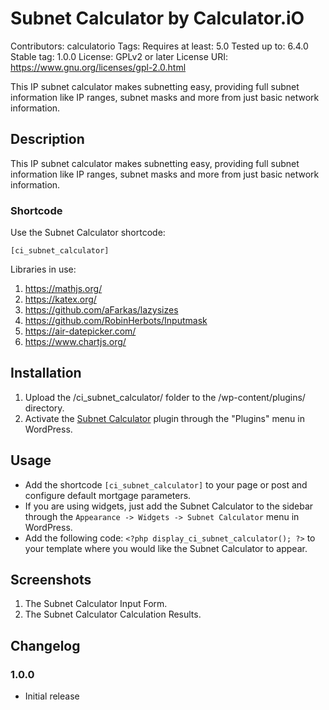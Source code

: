 # Subnet Calculator by Calculator.iO
Contributors: calculatorio
Tags: 
Requires at least: 5.0
Tested up to: 6.4.0
Stable tag: 1.0.0
License: GPLv2 or later
License URI: https://www.gnu.org/licenses/gpl-2.0.html

This IP subnet calculator makes subnetting easy, providing full subnet information like IP ranges, subnet masks and more from just basic network information.

## Description

This IP subnet calculator makes subnetting easy, providing full subnet information like IP ranges, subnet masks and more from just basic network information.

### Shortcode

Use the Subnet Calculator shortcode:

`[ci_subnet_calculator]`

Libraries in use:
1. https://mathjs.org/
2. https://katex.org/
3. https://github.com/aFarkas/lazysizes
4. https://github.com/RobinHerbots/Inputmask
5. https://air-datepicker.com/
6. https://www.chartjs.org/

## Installation

1. Upload the /ci_subnet_calculator/ folder to the /wp-content/plugins/ directory.
2. Activate the [Subnet Calculator](https://www.calculator.io/subnet-calculator/ "Subnet Calculator Homepage") plugin through the "Plugins" menu in WordPress.

## Usage
* Add the shortcode `[ci_subnet_calculator]` to your page or post and configure default mortgage parameters.
* If you are using widgets, just add the Subnet Calculator to the sidebar through the `Appearance -> Widgets -> Subnet Calculator` menu in WordPress.
* Add the following code: `<?php display_ci_subnet_calculator(); ?>` to your template where you would like the Subnet Calculator to appear.

## Screenshots
1. The Subnet Calculator Input Form.
2. The Subnet Calculator Calculation Results.

## Changelog

### 1.0.0
* Initial release
